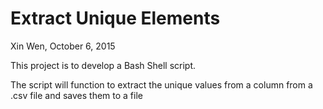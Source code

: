 # Extract Unique Elements
Xin Wen, October 6, 2015

This project is to develop a Bash Shell script.

The script will function to extract the unique values from a column from 
a  .csv file and  saves them to a file 
